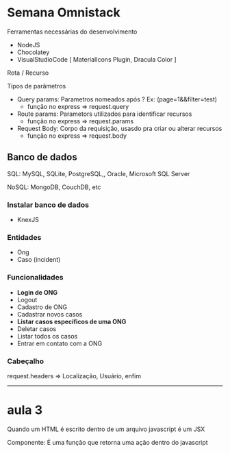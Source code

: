 # Semana Omnistack

Ferramentas necessárias do desenvolvimento

- NodeJS
- Chocolatey
- VisualStudioCode [ MaterialIcons Plugin, Dracula Color ]

Rota / Recurso

Tipos de parâmetros

- Query params: Parametros nomeados após ? Ex: (page=1&&filter=test)
    - função no express ⇒ request.query
- Route params: Parametors utilizados para identificar recursos
    - função no express ⇒ request.params
- Request Body: Corpo da requisição, usasdo pra criar ou alterar recursos
    - função no express ⇒ request.body

## Banco de dados

SQL: MySQL, SQLite, PostgreSQL,, Oracle, Microsoft SQL Server

NoSQL: MongoDB, CouchDB, etc

### Instalar banco  de dados

- KnexJS

### Entidades

- Ong
- Caso (incident)

### Funcionalidades

- **Login de ONG**
- Logout
- Cadastro de ONG
- Cadastrar novos casos
- **Listar casos específicos de uma ONG**
- Deletar casos
- Listar todos os casos
- Entrar em contato com a ONG

### Cabeçalho

request.headers ⇒ Localização, Usuário, enfim


------------------

# aula 3 

Quando um HTML é escrito dentro de um arquivo javascript é um JSX

Componente: É uma função que retorna uma ação dentro do javascript
